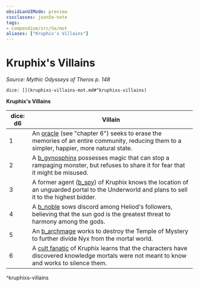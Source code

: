 ```yaml
---
obsidianUIMode: preview
cssclasses: json5e-note
tags:
- compendium/src/5e/mot
aliases: ["Kruphix's Villains"]
---
```

# Kruphix's Villains
*Source: Mythic Odysseys of Theros p. 148* 

`dice: [](kruphixs-villains-mot.md#^kruphixs-villains)`

**Kruphix's Villains**

| dice: d6 | Villain |
|----------|---------|
| 1 | An [oracle](b_oracle-mot.md) (see "chapter 6") seeks to erase the memories of an entire community, reducing them to a simpler, happier, more natural state. |
| 2 | A [b_gynosphinx](b_gynosphinx.md) possesses magic that can stop a rampaging monster, but refuses to share it for fear that it might be misused. |
| 3 | A former agent ([b_spy](b_spy.md)) of Kruphix knows the location of an unguarded portal to the Underworld and plans to sell it to the highest bidder. |
| 4 | A [b_noble](2.%20GM%20Tools/5eTools%20Compendium%20&%20Rules/z_compendium/bestiary/humanoid/b_noble.md) sows discord among Heliod's followers, believing that the sun god is the greatest threat to harmony among the gods. |
| 5 | An [b_archmage](b_archmage.md) works to destroy the Temple of Mystery to further divide Nyx from the mortal world. |
| 6 | A [cult fanatic](b_cult-fanatic.md) of Kruphix learns that the characters have discovered knowledge mortals were not meant to know and works to silence them. |
^kruphixs-villains